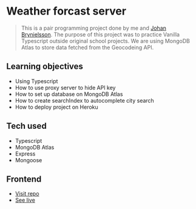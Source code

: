 # Weather forcast server
> This is a pair programming project done by me and [Johan Brynielsson](https://github.com/johanbry). The purpose of this project was to practice Vanilla Typescript outside original school projects. We are using MongoDB Atlas to store data fetched from the Geocodeing API. 


## Learning objectives 
* Using Typescript 
* How to use proxy server to hide API key
* How to set up database on MongoDB Atlas 
* How to create searchIndex to autocomplete city search
* How to deploy project on Heroku


## Tech used
* Typescript 
* MongoDB Atlas
* Express
* Mongoose 


## Frontend
* [Visit repo](https://github.com/thereselinden/weatherForcast)
* [See live](https://weatherappjt.netlify.app/)


